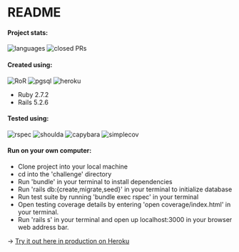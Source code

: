 # README
#### Project stats:
 ![languages](https://img.shields.io/github/languages/top/kbhoffmann/challenge?color=red)
 ![closed PRs](https://img.shields.io/github/issues-pr-closed/kbhoffmann/challenge?style=flat-square)   

#### Created using:
 ![RoR](https://img.shields.io/badge/Ruby_on_Rails-CC0000?style=for-the-badge&logo=ruby-on-rails&logoColor=white)
 ![pgsql](https://img.shields.io/badge/PostgreSQL-316192?style=for-the-badge&logo=postgresql&logoColor=white)
 ![heroku](https://img.shields.io/badge/Heroku-430098?style=for-the-badge&logo=heroku&logoColor=white)
  - Ruby 2.7.2  
  - Rails 5.2.6 

#### Tested using:
 ![rspec](https://img.shields.io/gem/v/rspec-rails?label=rspec&style=flat-square)
 ![shoulda](https://img.shields.io/gem/v/shoulda-matchers?label=shoulda-matchers&style=flat-square)
 ![capybara](https://img.shields.io/gem/v/capybara?label=capybara&style=flat-square)
 ![simplecov](https://img.shields.io/gem/v/simplecov?label=simplecov&style=flat-square)

#### Run on your own computer:
- Clone project into your local machine
- cd into the 'challenge' directory
- Run 'bundle' in your terminal to install dependencies
- Run 'rails db:{create,migrate,seed}' in your terminal to initialize database
- Run test suite by running 'bundle exec rspec' in your terminal
- Open testing coverage details by entering 'open coverage/index.html' in your terminal.
- Run 'rails s' in your terminal and open up localhost:3000 in your browser web address bar.

→ [Try it out here in production on Heroku](https://frozen-retreat-63317.herokuapp.com/)  

